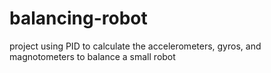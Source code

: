 # balancing-robot

project using PID to calculate the accelerometers, gyros, and magnotometers to balance a small robot
